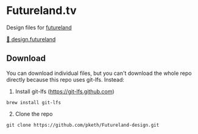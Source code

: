 # Futureland.tv

Design files for [futureland](https://futureland.tv)

[👀 design.futureland](https://futureland.tv/pirijan/design-futureland)

## Download

You can download individual files, but you can't download the whole repo directly because this repo uses git-lfs. Instead:

1. Install git-lfs (https://git-lfs.github.com)

`brew install git-lfs`

2. Clone the repo

`git clone https://github.com/pketh/Futureland-design.git`

